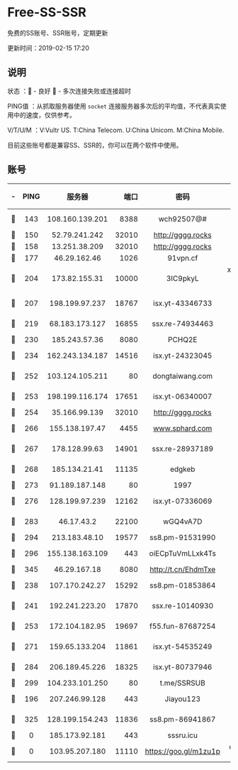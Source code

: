 # Free-SS-SSR

免费的SS账号、SSR账号，定期更新

更新时间：2019-02-15 17:20

## 说明

状态     ：🙂 - 良好 🙁 - 多次连接失败或连接超时

PING值   ：从抓取服务器使用 `socket` 连接服务器多次后的平均值，不代表真实使用中的速度，仅供参考。

V/T/U/M  ：V:Vultr US. T:China Telecom. U:China Unicom. M:China Mobile.

目前这些账号都是兼容SS、SSR的，你可以在两个软件中使用。

## 账号

|-|PING|服务器|端口|密码|加密方式|区域|V/T/U/M|
|:----:|:----:|:-----:|-----:|:----:|:----:|:----:|:----:|
|🙂|143|108.160.139.201|8388|wch92507@#|aes-256-cfb|JP|8↑/10↑/9↑/10↑|
|🙂|150|52.79.241.242|32010|http://gggg.rocks|chacha20|KR|6↓/6↓/6↑/7↓|
|🙂|158|13.251.38.209|32010|http://gggg.rocks|chacha20|SG|10↑/10↑/10↑/10↑|
|🙂|177|46.29.162.46|1026|91vpn.cf|rc4-md5|RU|9↑/10↑/8↑/10↑|
|🙂|204|173.82.155.31|10000|3IC9pkyL|xchacha20-ietf-poly1305|US|9↑/10↑/10↑/10↑|
|🙂|207|198.199.97.237|18767|isx.yt-43346733|aes-256-cfb|US|10↑/10↑/10↑/10↑|
|🙂|219|68.183.173.127|16855|ssx.re-74934463|aes-256-cfb|US|10↑/10↑/10↑/10↑|
|🙂|230|185.243.57.36|8080|PCHQ2E|rc4-md5|US|10↑/10↑/10↑/10↑|
|🙂|234|162.243.134.187|14516|isx.yt-24323045|aes-256-cfb|US|10↑/10↑/10↑/10↑|
|🙂|252|103.124.105.211|80|dongtaiwang.com|aes-256-cfb|US|9↑/10↑/10↑/10↑|
|🙂|253|198.199.116.174|17651|isx.yt-06340007|aes-256-cfb|US|10↑/10↑/10↑/10↑|
|🙂|254|35.166.99.139|32010|http://gggg.rocks|chacha20|US|4↓/5↑/5↓/5↑|
|🙂|266|155.138.197.47|4455|www.sphard.com|aes-256-cfb|US|10↑/10↑/10↑/10↑|
|🙂|267|178.128.99.63|14901|ssx.re-28937189|aes-256-cfb|SG|10↑/10↑/10↑/10↑|
|🙂|268|185.134.21.41|11135|edgkeb|aes-256-cfb|GB|10↑/10↑/10↑/10↑|
|🙂|273|91.189.187.148|80|1997|chacha20|US|10↑/10↑/10↑/10↑|
|🙂|276|128.199.97.239|12162|isx.yt-07336069|aes-256-cfb|SG|10↑/10↑/10↑/10↑|
|🙂|283|46.17.43.2|22100|wGQ4vA7D|aes-256-gcm|RU|3↑/10↑/10↑/10↑|
|🙂|294|213.183.48.10|19577|ss8.pm-91531990|rc4-md5|RU|10↑/10↑/10↑/10↑|
|🙂|296|155.138.163.109|443|oiECpTuVmLLxk4Ts|aes-256-cfb|US|7↑/10↑/10↑/10↑|
|🙂|345|46.29.167.18|8080|http://t.cn/EhdmTxe|rc4-md5|RU|9↑/9↑/9↑/9↑|
|🙂|238|107.170.242.27|15292|ss8.pm-01853864|aes-256-cfb|US|10↑/10↑/10↑/10↑|
|🙂|241|192.241.223.20|17870|ssx.re-10140930|aes-256-cfb|US|10↑/10↑/10↑/10↑|
|🙂|253|172.104.182.95|19697|f55.fun-87687254|aes-256-cfb|SG|10↑/10↑/10↑/10↑|
|🙂|271|159.65.133.204|11861|isx.yt-54535249|aes-256-cfb|SG|10↑/10↑/10↑/10↑|
|🙂|284|206.189.45.226|18325|isx.yt-80737946|aes-256-cfb|SG|10↑/10↑/10↑/10↑|
|🙂|299|104.233.101.250|80|t.me/SSRSUB|rc4-md5|CA|10↑/10↑/10↑/10↑|
|🙂|196|207.246.99.128|443|Jiayou123|aes-256-cfb|US|10↑/10↑/10↑/10↑|
|🙁|325|128.199.154.243|11836|ss8.pm-86941867|aes-256-cfb|SG|10↑/10↑/10↑/10↑|
|🙁|0|185.173.92.181|443|sssru.icu|rc4-md5|RU|10↑/10↑/10↑/10↑|
|🙁|0|103.95.207.180|11110|https://goo.gl/m1zu1p|chacha20-ietf|US|4↓/5↓/6↑/4↓|

